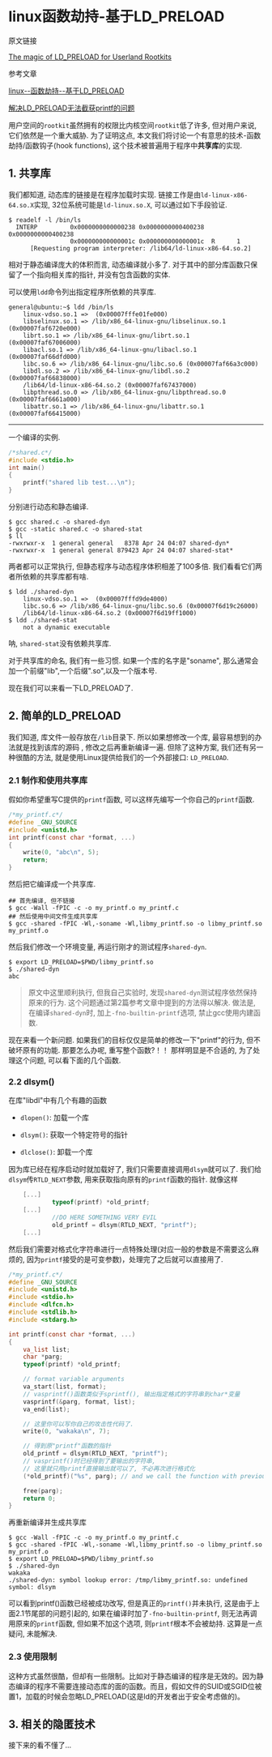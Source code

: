 # linux函数劫持-基于LD_PRELOAD

原文链接

[The magic of LD_PRELOAD for Userland Rootkits](http://fluxius.handgrep.se/2011/10/31/the-magic-of-ld_preload-for-userland-rootkits/)

参考文章

[linux--函数劫持--基于LD_PRELOAD](http://www.2cto.com/os/201406/306008.html)

[解决LD_PRELOAD无法截获printf的问题](http://www.bubuko.com/infodetail-899506.html)

用户空间的`rootkit`虽然拥有的权限比内核空间`rootkit`低了许多, 但对用户来说, 它们依然是一个重大威胁. 为了证明这点, 本文我们将讨论一个有意思的技术-函数劫持/函数钩子(hook functions), 这个技术被普遍用于程序中**共享库**的实现.

## 1. 共享库

我们都知道, 动态库的链接是在程序加载时实现. 链接工作是由`ld-linux-x86-64.so.X`实现, 32位系统可能是`ld-linux.so.X`, 可以通过如下手段验证.

```
$ readelf -l /bin/ls
  INTERP         0x0000000000000238 0x0000000000400238 0x0000000000400238
                 0x000000000000001c 0x000000000000001c  R      1
      [Requesting program interpreter: /lib64/ld-linux-x86-64.so.2]
```

相对于静态编译庞大的体积而言, 动态编译就小多了. 对于其中的部分库函数只保留了一个指向相关库的指针, 并没有包含函数的实体. 

可以使用`ldd`命令列出指定程序所依赖的共享库.

```
general@ubuntu:~$ ldd /bin/ls
	linux-vdso.so.1 =>  (0x00007fffe01fe000)
	libselinux.so.1 => /lib/x86_64-linux-gnu/libselinux.so.1 (0x00007faf6720e000)
	librt.so.1 => /lib/x86_64-linux-gnu/librt.so.1 (0x00007faf67006000)
	libacl.so.1 => /lib/x86_64-linux-gnu/libacl.so.1 (0x00007faf66dfd000)
	libc.so.6 => /lib/x86_64-linux-gnu/libc.so.6 (0x00007faf66a3c000)
	libdl.so.2 => /lib/x86_64-linux-gnu/libdl.so.2 (0x00007faf66838000)
	/lib64/ld-linux-x86-64.so.2 (0x00007faf67437000)
	libpthread.so.0 => /lib/x86_64-linux-gnu/libpthread.so.0 (0x00007faf6661a000)
	libattr.so.1 => /lib/x86_64-linux-gnu/libattr.so.1 (0x00007faf66415000)
```

------

一个编译的实例.

```c
/*shared.c*/
#include <stdio.h>
int main()
{
    printf("shared lib test...\n");
}
```

分别进行动态和静态编译.

```
$ gcc shared.c -o shared-dyn
$ gcc -static shared.c -o shared-stat
$ ll
-rwxrwxr-x  1 general general   8378 Apr 24 04:07 shared-dyn*
-rwxrwxr-x  1 general general 879423 Apr 24 04:07 shared-stat*
```

两者都可以正常执行, 但静态程序与动态程序体积相差了100多倍. 我们看看它们两者所依赖的共享库都有啥.

```
$ ldd ./shared-dyn 
	linux-vdso.so.1 =>  (0x00007fffd9de4000)
	libc.so.6 => /lib/x86_64-linux-gnu/libc.so.6 (0x00007f6d19c26000)
	/lib64/ld-linux-x86-64.so.2 (0x00007f6d19ff1000)
$ ldd ./shared-stat 
	not a dynamic executable
```

呐, `shared-stat`没有依赖共享库.

对于共享库的命名, 我们有一些习惯. 如果一个库的名字是"soname", 那么通常会加一个前缀"lib",一个后缀".so",以及一个版本号. 

现在我们可以来看一下LD_PRELOAD了.

## 2. 简单的LD_PRELOAD

我们知道, 库文件一般存放在`/lib`目录下. 所以如果想修改一个库, 最容易想到的办法就是找到该库的源码 , 修改之后再重新编译一遍. 但除了这种方案, 我们还有另一种很酷的方法, 就是使用Linux提供给我们的一个外部接口: `LD_PRELOAD`.

### 2.1 制作和使用共享库

假如你希望重写C提供的`printf`函数, 可以这样先编写一个你自己的`printf`函数.

```c
/*my_printf.c*/
#define _GNU_SOURCE
#include <unistd.h>
int printf(const char *format, ...)
{
    write(0, "abc\n", 5);
    return;
}
```

然后把它编译成一个共享库.

```
## 首先编译, 但不链接
$ gcc -Wall -fPIC -c -o my_printf.o my_printf.c
## 然后使用中间文件生成共享库
$ gcc -shared -fPIC -Wl,-soname -Wl,libmy_printf.so -o libmy_printf.so  my_printf.o
```

然后我们修改一个环境变量, 再运行刚才的测试程序`shared-dyn`.

```
$ export LD_PRELOAD=$PWD/libmy_printf.so
$ ./shared-dyn
abc
```

> 原文中这里顺利执行, 但我自己实验时, 发现`shared-dyn`测试程序依然保持原来的行为. 这个问题通过第2篇参考文章中提到的方法得以解决. 做法是, 在编译`shared-dyn`时, 加上`-fno-builtin-printf`选项, 禁止gcc使用内建函数. 

现在来看一个新问题. 如果我们的目标仅仅是简单的修改一下"printf"的行为, 但不破坏原有的功能. 那要怎么办呢, 重写整个函数?！！ 那样明显是不合适的, 为了处理这个问题, 可以看下面的几个函数. 

### 2.2 dlsym()

在库"libdl"中有几个有趣的函数

- `dlopen()`: 加载一个库

- `dlsym()`: 获取一个特定符号的指针

- `dlclose()`: 卸载一个库

因为库已经在程序启动时就加载好了, 我们只需要直接调用`dlsym`就可以了. 我们给`dlsym`传`RTLD_NEXT`参数, 用来获取指向原有的`printf`函数的指针. 就像这样

```c
	[...]
			typeof(printf) *old_printf;
	[...]		 
			//DO HERE SOMETHING VERY EVIL
			old_printf = dlsym(RTLD_NEXT, "printf");
	[...]
```

然后我们需要对格式化字符串进行一点特殊处理(对应一般的参数是不需要这么麻烦的, 因为`printf`接受的是可变参数)，处理完了之后就可以直接用了.

```c
/*my_printf.c*/
#define _GNU_SOURCE
#include <unistd.h>
#include <stdio.h>
#include <dlfcn.h>
#include <stdlib.h>
#include <stdarg.h>

int printf(const char *format, ...)
{
    va_list list;
    char *parg;
    typeof(printf) *old_printf;

    // format variable arguments
    va_start(list, format);
    // vasprintf()函数类似于sprintf(), 输出指定格式的字符串到char*变量
    vasprintf(&parg, format, list);
    va_end(list);

    // 这里你可以写你自己的攻击性代码了.
    write(0, "wakaka\n", 7);

    // 得到原"printf"函数的指针
    old_printf = dlsym(RTLD_NEXT, "printf");
    // vasprintf()时已经得到了要输出的字符串, 
    // 这里就只用printf直接输出就可以了, 不必再次进行格式化
    (*old_printf)("%s", parg); // and we call the function with previous arguments

    free(parg);
    return 0;
}
```

再重新编译并生成共享库

```
$ gcc -Wall -fPIC -c -o my_printf.o my_printf.c
$ gcc -shared -fPIC -Wl,-soname -Wl,libmy_printf.so -o libmy_printf.so  my_printf.o
$ export LD_PRELOAD=$PWD/libmy_printf.so
$ ./shared-dyn
wakaka
./shared-dyn: symbol lookup error: /tmp/libmy_printf.so: undefined symbol: dlsym
```

可以看到printf()函数已经被成功改写, 但是真正的`printf()`并未执行, 这是由于上面2.1节尾部的问题引起的, 如果在编译时加了`-fno-builtin-printf`, 则无法再调用原来的`printf`函数, 但如果不加这个选项, 则`printf`根本不会被劫持. 这算是一点疑问, 未能解决<???>.

### 2.3 使用限制

这种方式虽然很酷，但却有一些限制。比如对于静态编译的程序是无效的。因为静态编译的程序不需要连接动态库的面的函数。而且，假如文件的SUID或SGID位被置1，加载的时候会忽略LD_PRELOAD(这是ld的开发者出于安全考虑做的)。

## 3. 相关的隐匿技术

接下来的看不懂了...<???>